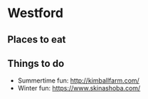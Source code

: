 # Westford

## Places to eat

## Things to do

- Summertime fun: http://kimballfarm.com/ 
- Winter fun: https://www.skinashoba.com/
